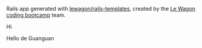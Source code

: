 Rails app generated with [lewagon/rails-templates](https://github.com/lewagon/rails-templates), created by the [Le Wagon coding bootcamp](https://www.lewagon.com) team.

Hi

Hello de Guanguan
